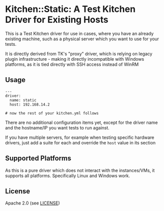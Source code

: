 # Kitchen::Static: A Test Kitchen Driver for Existing Hosts

This is a Test Kitchen driver for use in cases, where you have an
already existing machine, such as a physical server which you want
to use for your tests.

It is directly derived from TK's "proxy" driver, which is relying
on legacy plugin infrastructure - making it directly incompatible
with Windows platforms, as it is tied directly with SSH access
instead of WinRM

## Usage

```
---
driver:
  name: static
  host: 192.168.14.2

# now the rest of your kitchen.yml follows
```

There are no additional configuration items yet, except for the
driver name and the hostname/IP you want tests to run against.

If you have multiple servers, for example when testing specific
hardware drivers, just add a suite for each and override the
`host` value in its section

## Supported Platforms

As this is a pure driver which does not interact with the
instances/VMs, it supports all platforms. Specifically Linux
and Windows work.

## <a name="license"></a> License

Apache 2.0 (see [LICENSE][license])

[license]:          https://github.com/tecracer_theinen/kitchen-static/blob/master/LICENSE
